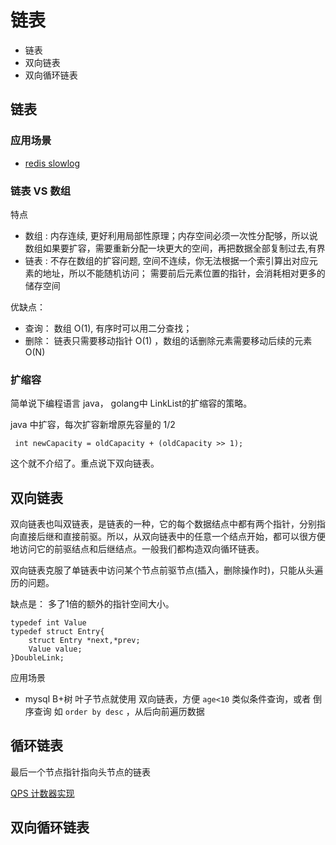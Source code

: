 # 链表

* 链表
* 双向链表
* 双向循环链表


## 链表

### 应用场景

* [redis slowlog](Redis%20slowlog.md)


### 链表 VS 数组

特点

* 数组 : 内存连续, 更好利用局部性原理；内存空间必须一次性分配够，所以说数组如果要扩容，需要重新分配一块更大的空间，再把数据全部复制过去,有界
* 链表 : 不存在数组的扩容问题, 空间不连续，你无法根据一个索引算出对应元素的地址，所以不能随机访问； 需要前后元素位置的指针，会消耗相对更多的储存空间

优缺点：

* 查询： 数组 O(1), 有序时可以用二分查找；
* 删除： 链表只需要移动指针 O(1) ，数组的话删除元素需要移动后续的元素 O(N)




### 扩缩容

简单说下编程语言 java， golang中 LinkList的扩缩容的策略。

java 中扩容，每次扩容新增原先容量的 1/2
```
 int newCapacity = oldCapacity + (oldCapacity >> 1);
```

这个就不介绍了。重点说下双向链表。



## 双向链表

双向链表也叫双链表，是链表的一种，它的每个数据结点中都有两个指针，分别指向直接后继和直接前驱。所以，从双向链表中的任意一个结点开始，都可以很方便地访问它的前驱结点和后继结点。一般我们都构造双向循环链表。

双向链表克服了单链表中访问某个节点前驱节点(插入，删除操作时)，只能从头遍历的问题。

缺点是： 多了1倍的额外的指针空间大小。

```
typedef int Value
typedef struct Entry{
	struct Entry *next,*prev;
	Value value;
}DoubleLink;

```

应用场景

* mysql B+树 叶子节点就使用 双向链表，方便 `age<10` 类似条件查询，或者 倒序查询 如 `order by desc` ，从后向前遍历数据


## 循环链表

最后一个节点指针指向头节点的链表

[QPS 计数器实现](QPS%20Counter.md)


## 双向循环链表








